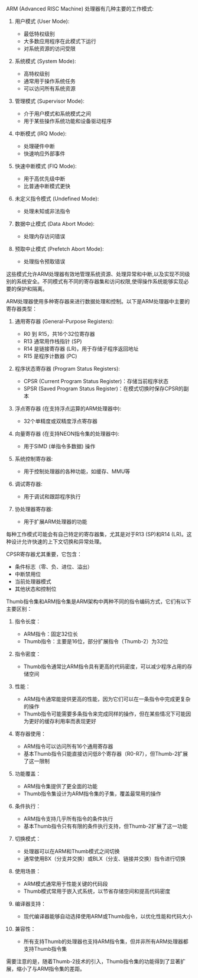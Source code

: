 ARM (Advanced RISC Machine) 处理器有几种主要的工作模式:

1. 用户模式 (User Mode):
   - 最低特权级别
   - 大多数应用程序在此模式下运行
   - 对系统资源的访问受限

2. 系统模式 (System Mode):
   - 高特权级别
   - 通常用于操作系统任务
   - 可以访问所有系统资源

3. 管理模式 (Supervisor Mode):
   - 介于用户模式和系统模式之间
   - 用于某些操作系统功能和设备驱动程序

4. 中断模式 (IRQ Mode):
   - 处理硬件中断
   - 快速响应外部事件

5. 快速中断模式 (FIQ Mode):
   - 用于高优先级中断
   - 比普通中断模式更快

6. 未定义指令模式 (Undefined Mode):
   - 处理未知或非法指令

7. 数据中止模式 (Data Abort Mode):
   - 处理内存访问错误

8. 预取中止模式 (Prefetch Abort Mode):
   - 处理指令预取错误

这些模式允许ARM处理器有效地管理系统资源、处理异常和中断,以及实现不同级别的系统安全。不同模式有不同的寄存器集和访问权限,使得操作系统能够实现必要的保护和隔离。

ARM处理器使用多种寄存器来进行数据处理和控制。以下是ARM处理器中主要的寄存器类型：

1. 通用寄存器 (General-Purpose Registers):
   - R0 到 R15，共16个32位寄存器
   - R13 通常用作栈指针 (SP)
   - R14 是链接寄存器 (LR)，用于存储子程序返回地址
   - R15 是程序计数器 (PC)

2. 程序状态寄存器 (Program Status Registers):
   - CPSR (Current Program Status Register)：存储当前程序状态
   - SPSR (Saved Program Status Register)：在模式切换时保存CPSR的副本

3. 浮点寄存器 (在支持浮点运算的ARM处理器中):
   - 32个单精度或双精度浮点寄存器

4. 向量寄存器 (在支持NEON指令集的处理器中):
   - 用于SIMD (单指令多数据) 操作

5. 系统控制寄存器:
   - 用于控制处理器的各种功能，如缓存、MMU等

6. 调试寄存器:
   - 用于调试和跟踪程序执行

7. 协处理器寄存器:
   - 用于扩展ARM处理器的功能

每种工作模式可能会有自己特定的寄存器集，尤其是对于R13 (SP)和R14 (LR)。这种设计允许快速的上下文切换和异常处理。

CPSR寄存器尤其重要，它包含：
- 条件标志（零、负、进位、溢出）
- 中断禁用位
- 当前处理器模式
- 其他状态和控制位

Thumb指令集和ARM指令集是ARM架构中两种不同的指令编码方式，它们有以下主要区别：

1. 指令长度：
   - ARM指令：固定32位长
   - Thumb指令：主要是16位，部分扩展指令（Thumb-2）为32位

2. 指令密度：
   - Thumb指令通常比ARM指令具有更高的代码密度，可以减少程序占用的存储空间

3. 性能：
   - ARM指令通常能提供更高的性能，因为它们可以在一条指令中完成更复杂的操作
   - Thumb指令可能需要多条指令来完成同样的操作，但在某些情况下可能因为更好的缓存利用率而表现更好

4. 寄存器使用：
   - ARM指令可以访问所有16个通用寄存器
   - 基本Thumb指令只能直接访问低8个寄存器（R0-R7），但Thumb-2扩展了这一限制

5. 功能覆盖：
   - ARM指令集提供了更全面的功能
   - Thumb指令集设计为ARM指令集的子集，覆盖最常用的操作

6. 条件执行：
   - ARM指令支持几乎所有指令的条件执行
   - 基本Thumb指令只有有限的条件执行支持，但Thumb-2扩展了这一功能

7. 切换模式：
   - 处理器可以在ARM和Thumb模式之间切换
   - 通常使用BX（分支并交换）或BLX（分支、链接并交换）指令进行切换

8. 使用场景：
   - ARM模式通常用于性能关键的代码段
   - Thumb模式常用于嵌入式系统，以节省存储空间和提高代码密度

9. 编译器支持：
   - 现代编译器能够自动选择使用ARM或Thumb指令，以优化性能和代码大小

10. 兼容性：
    - 所有支持Thumb的处理器也支持ARM指令集，但并非所有ARM处理器都支持Thumb指令集

需要注意的是，随着Thumb-2技术的引入，Thumb指令集的功能得到了显著扩展，缩小了与ARM指令集的差距。
